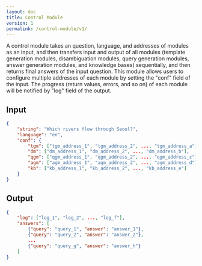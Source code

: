 ```yaml
---
layout: doc
title: Control Module
version: 1
permalink: /control-module/v1/
---
```


A control module takes an question, language, and addresses of modules as an input, and then transfers input and output of all modules (template generation modules, disambiguation modules, query generation modules, answer generation modules, and knowledge bases) sequentially, and then returns final answers of the input question. This module allows users to configure multiple addresses of each module by setting the "conf" field of the input. The progress (return values, errors, and so on) of each module will be notified by "log" field of the output.

## Input

```JSON
{
    "string": "Which rivers flow through Seoul?",
    "language": "en",
    "conf": {
        "tgm": ["tgm_address_1", "tgm_address_2", ..., "tgm_address_a"],
        "dm": ["dm_address_1", "dm_address_2", ..., "dm_address_b"],
        "qgm": ["qgm_address_1", "qgm_address_2", ..., "qgm_address_c"],
        "agm": ["agm_address_1", "agm_address_2", ..., "agm_address_d"],
        "kb": ["kb_address_1", "kb_address_2", ..., "kb_address_e"]
    }
}
```

## Output

```JSON
{
    "log": ["log_1", "log_2", ..., "log_f"],
    "answers": [
        {"query": "query_1", "answer": "answer_1"},
        {"query": "query_2", "answer": "answer_2"},
        ...
        {"query": "query_g", "answer": "answer_h"}
    ]
}
```